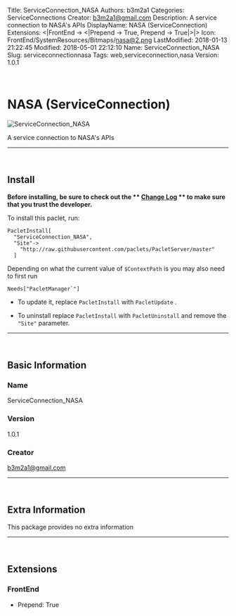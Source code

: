 Title: ServiceConnection_NASA
Authors: b3m2a1
Categories: ServiceConnections
Creator: b3m2a1@gmail.com
Description: A service connection to NASA's APIs
DisplayName: NASA (ServiceConnection)
Extensions: <|FrontEnd -> <|Prepend -> True, Prepend -> True|>|>
Icon: FrontEnd/SystemResources/Bitmaps/nasa@2.png
LastModified: 2018-01-13 21:22:45
Modified: 2018-05-01 22:12:10
Name: ServiceConnection_NASA
Slug: serviceconnectionnasa
Tags: web,serviceconnection,nasa
Version: 1.0.1

<a id="nasa-serviceconnection" style="width:0;height:0;margin:0;padding:0;">&zwnj;</a>

# NASA (ServiceConnection)

![ServiceConnection_NASA]({filename}/img/ServiceConnection_NASA/FrontEnd/SystemResources/Bitmaps/nasa%402.png)

A service connection to NASA's APIs

---

<a id="install" style="width:0;height:0;margin:0;padding:0;">&zwnj;</a>

## Install

**Before installing, be sure to check out the ** **[Change Log](https://paclets.github.io/PacletServer/pages/log.html)** ** to make sure that you trust the developer.**

To install this paclet, run:

    PacletInstall[
      "ServiceConnection_NASA",
      "Site"->
        "http://raw.githubusercontent.com/paclets/PacletServer/master"
      ]

Depending on what the current value of  ```$ContextPath```  is you may also need to first run

    Needs["PacletManager`"]

* To update it, replace  ```PacletInstall```  with  ```PacletUpdate``` . 

* To uninstall replace  ```PacletInstall```  with  ```PacletUninstall```  and remove the  ```"Site"```  parameter.

---

<a id="basic-information" style="width:0;height:0;margin:0;padding:0;">&zwnj;</a>

## Basic Information

### Name

ServiceConnection_NASA

### Version

1.0.1

### Creator

[b3m2a1@gmail.com](mailto:b3m2a1@gmail.com)

---

<a id="extra-information" style="width:0;height:0;margin:0;padding:0;">&zwnj;</a>

## Extra Information

This package provides no extra information

---

<a id="extensions" style="width:0;height:0;margin:0;padding:0;">&zwnj;</a>

## Extensions

### FrontEnd

* Prepend: True